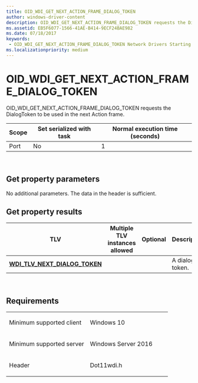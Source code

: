 ```yaml
---
title: OID_WDI_GET_NEXT_ACTION_FRAME_DIALOG_TOKEN
author: windows-driver-content
description: OID_WDI_GET_NEXT_ACTION_FRAME_DIALOG_TOKEN requests the DialogToken to be used in the next Action frame.
ms.assetid: EB5F6077-1566-41AE-B414-9ECF24BAE982
ms.date: 07/18/2017
keywords:
 - OID_WDI_GET_NEXT_ACTION_FRAME_DIALOG_TOKEN Network Drivers Starting with Windows Vista
ms.localizationpriority: medium
---
```


# OID\_WDI\_GET\_NEXT\_ACTION\_FRAME\_DIALOG\_TOKEN


OID\_WDI\_GET\_NEXT\_ACTION\_FRAME\_DIALOG\_TOKEN requests the DialogToken to be used in the next Action frame.

| Scope | Set serialized with task | Normal execution time (seconds) |
|-------|--------------------------|---------------------------------|
| Port  | No                       | 1                               |

 

## Get property parameters


No additional parameters. The data in the header is sufficient.
## Get property results


| TLV                                                                     | Multiple TLV instances allowed | Optional | Description     |
|-------------------------------------------------------------------------|--------------------------------|----------|-----------------|
| [**WDI\_TLV\_NEXT\_DIALOG\_TOKEN**](https://msdn.microsoft.com/library/windows/hardware/dn897854) |                                |          | A dialog token. |

 

Requirements
------------

<table>
<colgroup>
<col width="50%" />
<col width="50%" />
</colgroup>
<tbody>
<tr class="odd">
<td><p>Minimum supported client</p></td>
<td><p>Windows 10</p></td>
</tr>
<tr class="even">
<td><p>Minimum supported server</p></td>
<td><p>Windows Server 2016</p></td>
</tr>
<tr class="odd">
<td><p>Header</p></td>
<td>Dot11wdi.h</td>
</tr>
</tbody>
</table>

 

 




